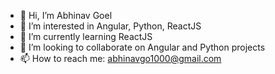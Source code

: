 - 👋 Hi, I’m Abhinav Goel
- 👀 I’m interested in Angular, Python, ReactJS
- 🌱 I’m currently learning ReactJS
- 💞️ I’m looking to collaborate on Angular and Python projects
- 📫 How to reach me: abhinavgo1000@gmail.com

<!---
abhinavgo1000/abhinavgo1000 is a ✨ special ✨ repository because its `README.md` (this file) appears on your GitHub profile.
You can click the Preview link to take a look at your changes.
--->
